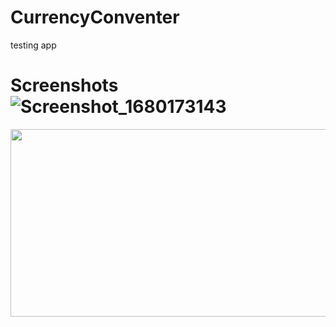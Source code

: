 # CurrencyConventer
testing app

# Screenshots![Screenshot_1680173143](https://user-images.githubusercontent.com/62842649/228815029-44c40226-02c8-42fb-a86d-72b84dfaed96.png)


<img src="https://user-images.githubusercontent.com/62842649/228812596-b09bd8f9-22dd-4cb5-8023-2abd0fa28bb5.png" width=600 height=300>
